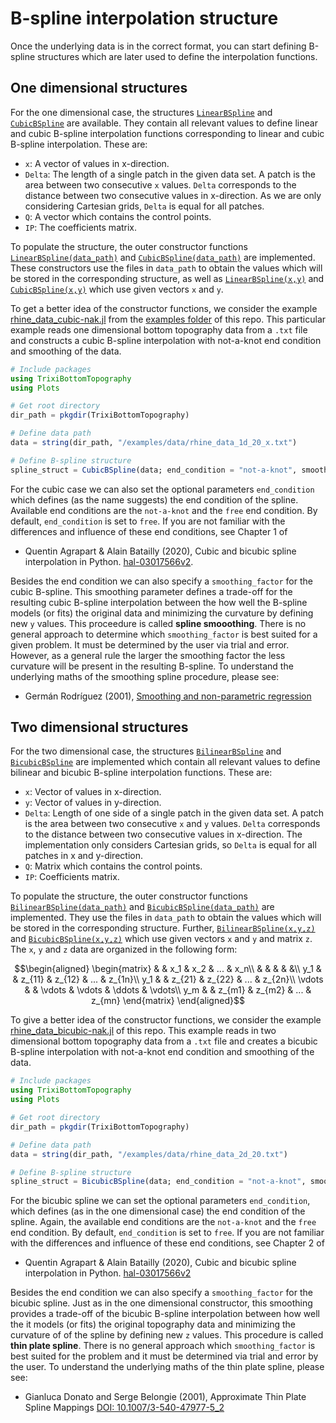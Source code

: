 # B-spline interpolation structure

Once the underlying data is in the correct format, you can start defining B-spline
structures which are later used to define the interpolation functions.

## One dimensional structures

For the one dimensional case, the structures [`LinearBSpline`](https://maxbertrand1996.github.io/TrixiBottomTopography.jl/dev/reference/#TrixiBottomTopography.LinearBSpline)
and [`CubicBSpline`](https://maxbertrand1996.github.io/TrixiBottomTopography.jl/dev/reference/#TrixiBottomTopography.CubicBSpline)
are available. They contain all relevant values to define linear and cubic B-spline
interpolation functions corresponding to linear and cubic B-spline interpolation.
These are:
- `x`: A vector of values in x-direction.
- `Delta`: The length of a single patch in the given data set. A patch is the area between two consecutive
           `x` values. `Delta` corresponds to the distance between two consecutive values in x-direction.
           As we are only considering Cartesian grids, `Delta` is equal for all patches.
- `Q`: A vector which contains the control points.
- `IP`: The coefficients matrix.

To populate the structure, the outer constructor functions [`LinearBSpline(data_path)`](https://maxbertrand1996.github.io/TrixiBottomTopography.jl/dev/reference/#TrixiBottomTopography.LinearBSpline-Tuple{String})
and [`CubicBSpline(data_path)`](https://maxbertrand1996.github.io/TrixiBottomTopography.jl/dev/reference/#TrixiBottomTopography.CubicBSpline-Tuple{String})
are implemented. These constructors use the files in `data_path` to obtain the values which
will be stored in the corresponding structure,
as well as [`LinearBSpline(x,y)`](https://maxbertrand1996.github.io/TrixiBottomTopography.jl/dev/reference/#TrixiBottomTopography.LinearBSpline-Tuple{Vector{T}%20where%20T,%20Vector{T}%20where%20T})
and [`CubicBSpline(x,y)`](https://maxbertrand1996.github.io/TrixiBottomTopography.jl/dev/reference/#TrixiBottomTopography.CubicBSpline-Tuple{Vector{T}%20where%20T,%20Vector{T}%20where%20T}) which use given vectors `x` and `y`.

To get a better idea of the constructor functions, we consider the example [rhine\_data\_cubic-nak.jl](https://github.com/maxbertrand1996/TrixiBottomTopography.jl/blob/9f6c7e967a3b094dbfa43688d25a8998fce40014/examples/rhine_data_cubic-nak.jl)
from the [examples folder](https://github.com/maxbertrand1996/TrixiBottomTopography.jl/tree/9f6c7e967a3b094dbfa43688d25a8998fce40014/examples) of this repo.
This particular example reads one dimensional bottom topography data from a `.txt` file
and constructs a cubic B-spline interpolation with not-a-knot end condition
and smoothing of the data.

```julia
# Include packages
using TrixiBottomTopography
using Plots

# Get root directory
dir_path = pkgdir(TrixiBottomTopography)

# Define data path
data = string(dir_path, "/examples/data/rhine_data_1d_20_x.txt")

# Define B-spline structure
spline_struct = CubicBSpline(data; end_condition = "not-a-knot", smoothing_factor = 999)
```

For the cubic case we can also set the optional parameters `end_condition` which defines (as the name suggests) the end condition of the spline.
Available end conditions are the `not-a-knot` and the `free` end condition.
By default, `end_condition` is set to `free`. If you are not familiar with the differences
and influence of these end conditions, see Chapter 1 of
- Quentin Agrapart & Alain Batailly (2020), Cubic and bicubic spline interpolation in Python.
  [hal-03017566v2](https://hal.archives-ouvertes.fr/hal-03017566v2).

Besides the end condition we can also specify a `smoothing_factor` for the cubic B-spline.
This smoothing parameter defines a trade-off for the resulting cubic B-spline interpolation
between the how well the B-spline models (or fits) the original data
and minimizing the curvature by defining new `y` values.
This proceedure is called **spline smooothing**. There is no general approach to determine
which `smoothing_factor` is best suited for a given problem.
It must be determined by the user via trial and error.
However, as a general rule the larger the smoothing factor the less curvature will be
present in the resulting B-spline.
To understand the underlying maths of the smoothing spline procedure, please see:
- Germán Rodríguez (2001),
  [Smoothing and non-parametric regression](https://docplayer.net/6006594-Smoothing-and-non-parametric-regression.html)

## Two dimensional structures

For the two dimensional case, the structures [`BilinearBSpline`](https://maxbertrand1996.github.io/TrixiBottomTopography.jl/dev/reference/#TrixiBottomTopography.BilinearBSpline)
and [`BicubicBSpline`](https://maxbertrand1996.github.io/TrixiBottomTopography.jl/dev/reference/#TrixiBottomTopography.BicubicBSpline)
are implemented which contain all relevant values to define bilinear and bicubic B-spline interpolation functions. These are:
- `x`: Vector of values in x-direction.
- `y`: Vector of values in y-direction.
- `Delta`: Length of one side of a single patch in the given data set. A patch is the area between two consecutive `x` and `y` values. `Delta` corresponds to the distance between two consecutive values in x-direction. The implementation only considers Cartesian grids, so `Delta` is equal for all patches in x and y-direction.
- `Q`: Matrix which contains the control points.
- `IP`: Coefficients matrix.

To populate the structure, the outer constructor functions [`BilinearBSpline(data_path)`](https://maxbertrand1996.github.io/TrixiBottomTopography.jl/dev/reference/#TrixiBottomTopography.BilinearBSpline-Tuple{String})
and [`BicubicBSpline(data_path)`](https://maxbertrand1996.github.io/TrixiBottomTopography.jl/dev/reference/#TrixiBottomTopography.BicubicBSpline-Tuple{String})
are implemented. They use the files in `data_path` to obtain the values which will be stored
in the corresponding structure.
Further, [`BilinearBSpline(x,y,z)`](https://maxbertrand1996.github.io/TrixiBottomTopography.jl/dev/reference/#TrixiBottomTopography.BilinearBSpline-Tuple{Vector{T}%20where%20T,%20Vector{T}%20where%20T,%20Matrix{T}%20where%20T})
and [`BicubicBSpline(x,y,z)`](https://maxbertrand1996.github.io/TrixiBottomTopography.jl/dev/reference/#TrixiBottomTopography.BicubicBSpline-Tuple{Vector{T}%20where%20T,%20Vector{T}%20where%20T,%20Matrix{T}%20where%20T})
which use given vectors `x` and `y` and matrix `z`.
The `x`, `y` and `z` data are organized in the following form:

```math
\begin{aligned}
\begin{matrix}
    & & x_1 & x_2 & ... & x_n\\
    & & & & &\\
    y_1 & & z_{11} & z_{12} & ... & z_{1n}\\
    y_1 & & z_{21} & z_{22} & ... & z_{2n}\\
    \vdots & & \vdots & \vdots & \ddots & \vdots\\
    y_m & & z_{m1} & z_{m2} & ... & z_{mn}
  \end{matrix}
\end{aligned}
```

To give a better idea of the constructor functions, we consider the example [rhine\_data\_bicubic-nak.jl](https://github.com/maxbertrand1996/TrixiBottomTopography.jl/blob/main/examples/rhine_data_bicubic-nak.jl) of this repo.
This example reads in two dimensional bottom topography data from a `.txt` file and
creates a bicubic B-spline interpolation with not-a-knot end condition
and smoothing of the data.

```julia
# Include packages
using TrixiBottomTopography
using Plots

# Get root directory
dir_path = pkgdir(TrixiBottomTopography)

# Define data path
data = string(dir_path, "/examples/data/rhine_data_2d_20.txt")

# Define B-spline structure
spline_struct = BicubicBSpline(data; end_condition = "not-a-knot", smoothing_factor = 9999)
```

For the bicubic spline we can set the optional parameters `end_condition`, which defines (as in the one dimensional case) the end condition of the spline.
Again, the available end conditions are the `not-a-knot` and the `free` end condition.
By default, `end_condition` is set to `free`.
If you are not familiar with the differences and influence of these end conditions,
see Chapter 2 of
- Quentin Agrapart & Alain Batailly (2020), Cubic and bicubic spline interpolation in Python.
  [hal-03017566v2](https://hal.archives-ouvertes.fr/hal-03017566v2)

Besides the end condition we can also specify a `smoothing_factor` for the bicubic spline.
Just as in the one dimensional constructor, this smoothing provides a trade-off
of the bicubic B-spline interpolation between how well the it models (or fits) the
original topography data and minimizing the curvature of of the spline
by defining new `z` values.
This procedure is called **thin plate spline**. There is no general approach which `smoothing_factor` is best suited for the problem and it must be determined via
trial and error by the user. To understand the underlying maths of the thin plate spline,
please see:
- Gianluca Donato and Serge Belongie (2001),
  Approximate Thin Plate Spline Mappings
  [DOI: 10.1007/3-540-47977-5_2](https://link.springer.com/content/pdf/10.1007/3-540-47977-5_2.pdf)